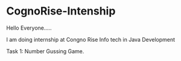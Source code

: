 # CognoRise-Intenship

Hello Everyone.....

I am doing internship at Congno Rise Info tech in Java Development

Task 1: Number Gussing Game.
